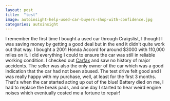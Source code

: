```yaml
---
layout: post
title:  "test"
image: autoinsight-help-used-car-buyers-shop-with-confidence.jpg
categories: autoinsight
---
```

I remember the first time I bought a used car through Craigslist, I thought I was saving money by getting a good deal but in the end it didn't quite work out that way.  I bought a 2001 Honda Accord for around $3000 with 110,000 miles on it.  I did everything I could to ensure the car was still in reliable working condition.  I checked out [Carfax][carfax] and saw no history of major accidents.  The seller was also the only owner of the car which was a good indication that the car had not been abused.  The test drive felt good and I was really happy with my purchase, well, at least for the first 3 months.  That's when the car started acting up out of the blue!  Battery died on me, I had to replace the break pads, and one day I started to hear weird engine noises which eventually costed me a fortune to repair!  



[carfax]: http://www.carfax.com/
